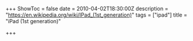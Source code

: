 +++
ShowToc = false
date = 2010-04-02T18:30:00Z
description = "https://en.wikipedia.org/wiki/IPad_(1st_generation)"
tags = ["ipad"]
title = "iPad (1st generation)"

+++
